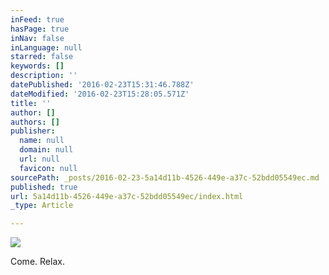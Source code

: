 ```yaml
---
inFeed: true
hasPage: true
inNav: false
inLanguage: null
starred: false
keywords: []
description: ''
datePublished: '2016-02-23T15:31:46.788Z'
dateModified: '2016-02-23T15:28:05.571Z'
title: ''
author: []
authors: []
publisher:
  name: null
  domain: null
  url: null
  favicon: null
sourcePath: _posts/2016-02-23-5a14d11b-4526-449e-a37c-52bdd05549ec.md
published: true
url: 5a14d11b-4526-449e-a37c-52bdd05549ec/index.html
_type: Article

---
```

![](https://the-grid-user-content.s3-us-west-2.amazonaws.com/4b751cef-cdd3-4f55-9c48-6d18801a3317.jpg)

Come. Relax.